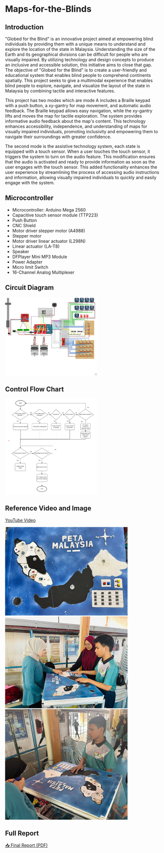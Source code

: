 # Maps-for-the-Blinds

## Introduction

"Globed for the Blind" is an innovative project aimed at empowering blind individuals by providing them with a unique means to understand and explore the location of the state in Malaysia. Understanding the size of the Earth and its geographical divisions can be difficult for people who are visually impaired. By utilizing technology and design concepts to produce an inclusive and accessible solution, this initiative aims to close that gap.
The objective of "Globed for the Blind" is to create a user-friendly and educational system that enables blind people to comprehend continents spatially. This project seeks to give a multimodal experience that enables blind people to explore, navigate, and visualize the layout of the state in Malaysia by combining tactile and interactive features.

This project has two modes which are mode A includes a Braille keypad with a push button, a xy-gantry for map movement, and automatic audio feedback. The Braille keypad allows easy navigation, while the xy-gantry lifts and moves the map for tactile exploration. The system provides informative audio feedback about the map's content. This technology enhances accessibility, independence, and understanding of maps for visually impaired individuals, promoting inclusivity and empowering them to navigate their surroundings with greater confidence.

The second mode is the assistive technology system, each state is equipped with a touch sensor. When a user touches the touch sensor, it triggers the system to turn on the audio feature. This modification ensures that the audio is activated and ready to provide information as soon as the user engages with the touch sensor. This added functionality enhances the user experience by streamlining the process of accessing audio instructions and information, allowing visually impaired individuals to quickly and easily engage with the system. 

## Microcontroller

- Microcontroller: Arduino Mega 2560
- Capacitive touch sensor module (TTP223)
- Push Button
- CNC Shield
- Motor driver stepper motor (A4988)
- Stepper motor
- Motor driver linear actuator (L298N)
- Linear actuator (LA-T8)
- Speaker
- DFPlayer Mini MP3 Module
- Power Adapter
- Micro limit Switch
- 16-Channel Analog Multiplexer

## Circuit Diagram

<img src="https://github.com/bidayatulhidayah/Maps-for-the-Blinds/blob/main/Images%20and%20Diagram/Circuit%20Diagram.png?raw=true" alt="Circuit Diagram" width="300" />


## Control Flow Chart

<img src="https://github.com/bidayatulhidayah/Maps-for-the-Blinds/blob/20a31c9c758edd0da6fb29db0f302e74e2757fc4/Images%20and%20Diagram/Control%20Flow%20Chart.png" width="300" />


## Reference Video and Image

[YouTube Video](https://youtu.be/ZxWtpYeG-e8)

<img src="https://github.com/bidayatulhidayah/Maps-for-the-Blinds/blob/99c398113041ae10c4479dce7a31d58ecb4e8c76/Images%20and%20Diagram/Front%20View.jpg" width="400" />

<img src="https://github.com/bidayatulhidayah/Maps-for-the-Blinds/blob/main/Images%20and%20Diagram/Testing%201.jpg?raw=true" width="400" />

<img src="https://github.com/bidayatulhidayah/Maps-for-the-Blinds/blob/main/Images%20and%20Diagram/Testing%202.jpg?raw=true" width="400" />

## Full Report

[📥 Final Report (PDF)](https://github.com/bidayatulhidayah/Maps-for-the-Blinds/blob/e2624b9da062374908c3aef1aec64a42eee2abff/Report/IDP%20Final%20Report%20-%20Maps%20for%20the%20Blind.pdf)




